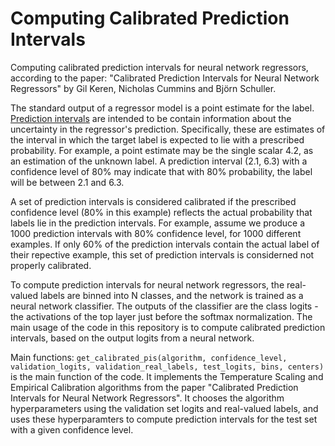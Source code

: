 # Computing Calibrated Prediction Intervals
Computing calibrated prediction intervals for neural network regressors, according to the paper:
"Calibrated Prediction Intervals for Neural Network Regressors"
by Gil Keren, Nicholas Cummins and Björn Schuller. 

The standard output of a regressor model is a point estimate for the label. [Prediction intervals](https://en.wikipedia.org/wiki/Prediction_interval) are intended to be contain information about the uncertainty in the regressor's prediction. Specifically, these are estimates of the interval in which the target label is expected to lie with a prescribed probability. For example, a point estimate may be the single scalar 4.2, as an estimation of the unknown label. A prediction interval (2.1, 6.3) with a confidence level of 80% may indicate that with 80% probability, the label will be between 2.1 and 6.3. 

A set of prediction intervals is considered calibrated if the prescribed confidence level (80% in this example) reflects the actual probability that labels lie in the prediction intervals. For example, assume we produce a 1000 prediction intervals with 80% confidence level, for 1000 different examples. If only 60% of the prediction intervals contain the actual label of their repective example, this set of prediction intervals is considerned not properly calibrated. 

To compute prediction intervals for neural network regressors, the real-valued labels are binned into N classes, and the network is trained as a neural network classifier. The outputs of the classifier are the class logits - the activations of the top layer just before the softmax normalization. The main usage of the code in this repository is to compute calibrated prediction intervals, based on the output logits from a neural network. 

Main functions:
`get_calibrated_pis(algorithm, confidence_level, validation_logits, validation_real_labels, test_logits, bins, centers)`
is the main function of the code. It implements the Temperature Scaling and Empirical Calibration algorithms from the paper "Calibrated Prediction Intervals for Neural Network Regressors". It chooses the algorithm hyperparameters using the validation set logits and real-valued labels, and uses these hyperparamters to compute prediction intervals for the test set with a given confidence level.
